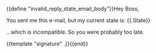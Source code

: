 {{define "invalid_reply_state_email_body"}}Hey Boss,

You sent me this e-mail, but my current state is: {{.State}}

...which is incompatible. So you were probably too late.

{{template "signature" .}}{{end}}